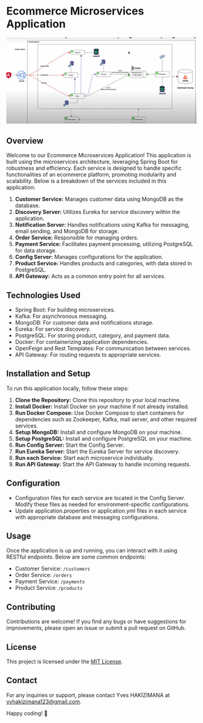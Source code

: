 # Ecommerce Microservices Application
![Alt text](diagrams/.png)
## Overview
Welcome to our Ecommerce Microservices Application! This application is built using the microservices architecture, leveraging Spring Boot for robustness and efficiency. Each service is designed to handle specific functionalities of an ecommerce platform, promoting modularity and scalability. Below is a breakdown of the services included in this application:

1. **Customer Service:** Manages customer data using MongoDB as the database.
2. **Discovery Server:** Utilizes Eureka for service discovery within the application.
3. **Notification Server:** Handles notifications using Kafka for messaging, email sending, and MongoDB for storage.
4. **Order Service:** Responsible for managing orders.
5. **Payment Service:** Facilitates payment processing, utilizing PostgreSQL for data storage.
6. **Config Server:** Manages configurations for the application.
7. **Product Service:** Handles products and categories, with data stored in PostgreSQL.
8. **API Gateway:** Acts as a common entry point for all services.

## Technologies Used
- Spring Boot: For building microservices.
- Kafka: For asynchronous messaging.
- MongoDB: For customer data and notifications storage.
- Eureka: For service discovery.
- PostgreSQL: For storing product, category, and payment data.
- Docker: For containerizing application dependencies.
- OpenFeign and Rest Templates: For communication between services.
- API Gateway: For routing requests to appropriate services.

## Installation and Setup
To run this application locally, follow these steps:

1. **Clone the Repository:** Clone this repository to your local machine.
2. **Install Docker:** Install Docker on your machine if not already installed.
3. **Run Docker Compose:** Use Docker Compose to start containers for dependencies such as Zookeeper, Kafka, mail server, and other required services.
4. **Setup MongoDB:** Install and configure MongoDB on your machine.
5. **Setup PostgreSQL:** Install and configure PostgreSQL on your machine.
6. **Run Config Server:** Start the Config Server.
7. **Run Eureka Server:** Start the Eureka Server for service discovery.
8. **Run each Service:** Start each microservice individually.
9. **Run API Gateway:** Start the API Gateway to handle incoming requests.

## Configuration
- Configuration files for each service are located in the Config Server. Modify these files as needed for environment-specific configurations.
- Update application.properties or application.yml files in each service with appropriate database and messaging configurations.

## Usage
Once the application is up and running, you can interact with it using RESTful endpoints. Below are some common endpoints:

- Customer Service: `/customers`
- Order Service: `/orders`
- Payment Service: `/payments`
- Product Service: `/products`

## Contributing
Contributions are welcome! If you find any bugs or have suggestions for improvements, please open an issue or submit a pull request on GitHub.

## License
This project is licensed under the [MIT License](LICENSE).

## Contact
For any inquiries or support, please contact Yves HAKIZIMANA at yvhakizimana123@gmail.com.

Happy coding! 🚀